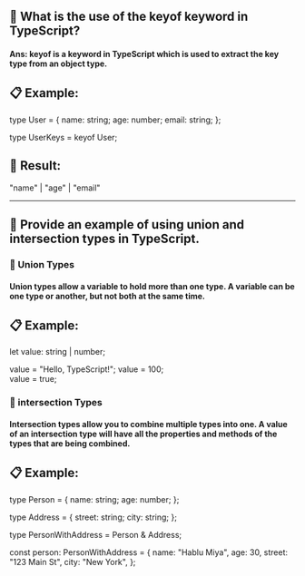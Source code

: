 ## 🔑 What is the use of the keyof keyword in TypeScript?
#### Ans: keyof is a keyword in TypeScript which is used to extract the key type from an object type.
## 📋 Example:
type User = {
  name: string;
  age: number;
  email: string;
};

type UserKeys = keyof User;

## 📝 Result:
"name" | "age" | "email"


---



## 🔑  Provide an example of using union and intersection types in TypeScript.

### 🔗 Union Types

#### Union types allow a variable to hold more than one type. A variable can be one type or another, but not both at the same time.

## 📋 Example:
let value: string | number;

value = "Hello, TypeScript!"; 
value = 100;                  
value = true;    

### 🔗  intersection  Types

#### Intersection types allow you to combine multiple types into one. A value of an intersection type will have all the properties and methods of the types that are being combined.

## 📋 Example:
type Person = {
  name: string;
  age: number;
};

type Address = {
  street: string;
  city: string;
};

type PersonWithAddress = Person & Address;

const person: PersonWithAddress = {
  name: "Hablu Miya",
  age: 30,
  street: "123 Main St",
  city: "New York",
};








